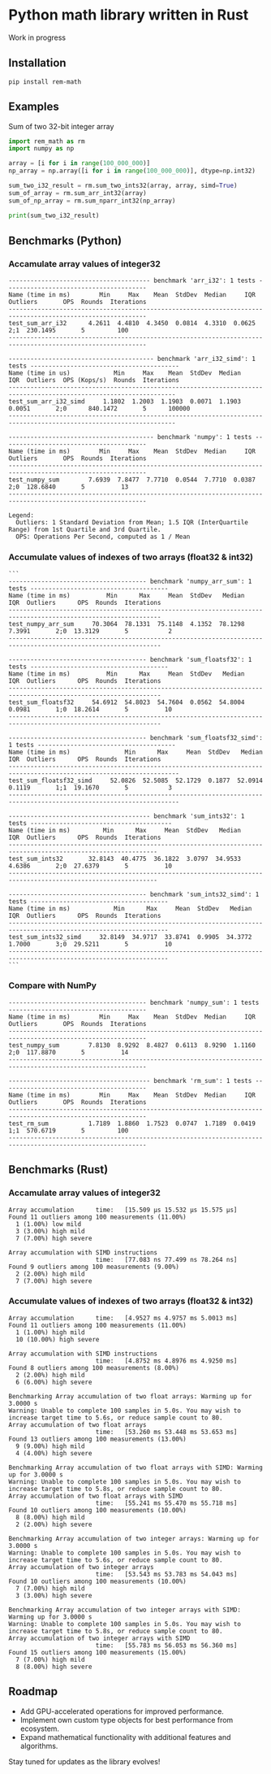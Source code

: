 # Python math library written in Rust

Work in progress

## Installation
`pip install rem-math`

## Examples
Sum of two 32-bit integer array
```py
import rem_math as rm
import numpy as np

array = [i for i in range(100_000_000)]
np_array = np.array([i for i in range(100_000_000)], dtype=np.int32)

sum_two_i32_result = rm.sum_two_ints32(array, array, simd=True)
sum_of_array = rm.sum_arr_int32(array)
sum_of_np_array = rm.sum_nparr_int32(np_array)

print(sum_two_i32_result)
```

## Benchmarks (Python)

### Accamulate array values of integer32
  ```
  --------------------------------------- benchmark 'arr_i32': 1 tests ---------------------------------------
  Name (time in ms)        Min     Max    Mean  StdDev  Median     IQR  Outliers       OPS  Rounds  Iterations
  ------------------------------------------------------------------------------------------------------------
  test_sum_arr_i32      4.2611  4.4810  4.3450  0.0814  4.3310  0.0625       2;1  230.1495       5         100
  ------------------------------------------------------------------------------------------------------------

  ---------------------------------------- benchmark 'arr_i32_simd': 1 tests -----------------------------------------
  Name (time in us)            Min     Max    Mean  StdDev  Median     IQR  Outliers  OPS (Kops/s)  Rounds  Iterations
  --------------------------------------------------------------------------------------------------------------------
  test_sum_arr_i32_simd     1.1802  1.2003  1.1903  0.0071  1.1903  0.0051       2;0      840.1472       5      100000
  --------------------------------------------------------------------------------------------------------------------

  ---------------------------------------- benchmark 'numpy': 1 tests ----------------------------------------
  Name (time in ms)        Min     Max    Mean  StdDev  Median     IQR  Outliers       OPS  Rounds  Iterations
  ------------------------------------------------------------------------------------------------------------
  test_numpy_sum        7.6939  7.8477  7.7710  0.0544  7.7710  0.0387       2;0  128.6840       5          13
  ------------------------------------------------------------------------------------------------------------

  Legend:
    Outliers: 1 Standard Deviation from Mean; 1.5 IQR (InterQuartile Range) from 1st Quartile and 3rd Quartile.
    OPS: Operations Per Second, computed as 1 / Mean
  ```
### Accumulate values of indexes of two arrays (float32 & int32)
    ```
    -------------------------------------- benchmark 'numpy_arr_sum': 1 tests --------------------------------------
    Name (time in ms)          Min      Max     Mean  StdDev   Median     IQR  Outliers      OPS  Rounds  Iterations
    ----------------------------------------------------------------------------------------------------------------
    test_numpy_arr_sum     70.3064  78.1331  75.1148  4.1352  78.1298  7.3991       2;0  13.3129       5           2
    ----------------------------------------------------------------------------------------------------------------
    
    -------------------------------------- benchmark 'sum_floatsf32': 1 tests --------------------------------------
    Name (time in ms)          Min      Max     Mean  StdDev   Median     IQR  Outliers      OPS  Rounds  Iterations
    ----------------------------------------------------------------------------------------------------------------
    test_sum_floatsf32     54.6912  54.8023  54.7604  0.0562  54.8004  0.0981       1;0  18.2614       5          10
    ----------------------------------------------------------------------------------------------------------------
    
    -------------------------------------- benchmark 'sum_floatsf32_simd': 1 tests --------------------------------------
    Name (time in ms)               Min      Max     Mean  StdDev   Median     IQR  Outliers      OPS  Rounds  Iterations
    ---------------------------------------------------------------------------------------------------------------------
    test_sum_floatsf32_simd     52.0826  52.5085  52.1729  0.1877  52.0914  0.1119       1;1  19.1670       5           3
    ---------------------------------------------------------------------------------------------------------------------
    
    --------------------------------------- benchmark 'sum_ints32': 1 tests ---------------------------------------
    Name (time in ms)         Min      Max     Mean  StdDev   Median     IQR  Outliers      OPS  Rounds  Iterations
    ---------------------------------------------------------------------------------------------------------------
    test_sum_ints32       32.8143  40.4775  36.1822  3.0797  34.9533  4.6386       2;0  27.6379       5          10
    ---------------------------------------------------------------------------------------------------------------
    
    -------------------------------------- benchmark 'sum_ints32_simd': 1 tests --------------------------------------
    Name (time in ms)            Min      Max     Mean  StdDev   Median     IQR  Outliers      OPS  Rounds  Iterations
    ------------------------------------------------------------------------------------------------------------------
    test_sum_ints32_simd     32.8149  34.9717  33.8741  0.9905  34.3772  1.7000       3;0  29.5211       5          10
    ------------------------------------------------------------------------------------------------------------------
    ```

### Compare with NumPy
    -------------------------------------- benchmark 'numpy_sum': 1 tests --------------------------------------
    Name (time in ms)        Min     Max    Mean  StdDev  Median     IQR  Outliers       OPS  Rounds  Iterations
    ------------------------------------------------------------------------------------------------------------
    test_numpy_sum        7.8130  8.9292  8.4827  0.6113  8.9290  1.1160       2;0  117.8870       5          14
    ------------------------------------------------------------------------------------------------------------

    --------------------------------------- benchmark 'rm_sum': 1 tests ----------------------------------------
    Name (time in ms)        Min     Max    Mean  StdDev  Median     IQR  Outliers       OPS  Rounds  Iterations
    ------------------------------------------------------------------------------------------------------------
    test_rm_sum           1.7189  1.8860  1.7523  0.0747  1.7189  0.0419       1;1  570.6719       5         100
    ------------------------------------------------------------------------------------------------------------

## Benchmarks (Rust)

### Accamulate array values of integer32
  ```
  Array accumulation      time:   [15.509 µs 15.532 µs 15.575 µs]
  Found 11 outliers among 100 measurements (11.00%)
    1 (1.00%) low mild
    3 (3.00%) high mild
    7 (7.00%) high severe

  Array accumulation with SIMD instructions
                          time:   [77.083 ns 77.499 ns 78.264 ns]
  Found 9 outliers among 100 measurements (9.00%)
    2 (2.00%) high mild
    7 (7.00%) high severe
  ```
### Accumulate values of indexes of two arrays (float32 & int32)
```angular2html
Array accumulation      time:   [4.9527 ms 4.9757 ms 5.0013 ms]
Found 11 outliers among 100 measurements (11.00%)
  1 (1.00%) high mild
  10 (10.00%) high severe

Array accumulation with SIMD instructions
                        time:   [4.8752 ms 4.8976 ms 4.9250 ms]
Found 8 outliers among 100 measurements (8.00%)
  2 (2.00%) high mild
  6 (6.00%) high severe

Benchmarking Array accumulation of two float arrays: Warming up for 3.0000 s
Warning: Unable to complete 100 samples in 5.0s. You may wish to increase target time to 5.6s, or reduce sample count to 80.
Array accumulation of two float arrays
                        time:   [53.260 ms 53.448 ms 53.653 ms]
Found 13 outliers among 100 measurements (13.00%)
  9 (9.00%) high mild
  4 (4.00%) high severe

Benchmarking Array accumulation of two float arrays with SIMD: Warming up for 3.0000 s
Warning: Unable to complete 100 samples in 5.0s. You may wish to increase target time to 5.8s, or reduce sample count to 80.
Array accumulation of two float arrays with SIMD
                        time:   [55.241 ms 55.470 ms 55.718 ms]
Found 10 outliers among 100 measurements (10.00%)
  8 (8.00%) high mild
  2 (2.00%) high severe

Benchmarking Array accumulation of two integer arrays: Warming up for 3.0000 s
Warning: Unable to complete 100 samples in 5.0s. You may wish to increase target time to 5.6s, or reduce sample count to 80.
Array accumulation of two integer arrays
                        time:   [53.543 ms 53.783 ms 54.043 ms]
Found 10 outliers among 100 measurements (10.00%)
  7 (7.00%) high mild
  3 (3.00%) high severe

Benchmarking Array accumulation of two integer arrays with SIMD: Warming up for 3.0000 s
Warning: Unable to complete 100 samples in 5.0s. You may wish to increase target time to 5.8s, or reduce sample count to 80.
Array accumulation of two integer arrays with SIMD
                        time:   [55.783 ms 56.053 ms 56.360 ms]
Found 15 outliers among 100 measurements (15.00%)
  7 (7.00%) high mild
  8 (8.00%) high severe
```

## Roadmap

- Add GPU-accelerated operations for improved performance.
- Implement own custom type objects for best performance from ecosystem.
- Expand mathematical functionality with additional features and algorithms.

Stay tuned for updates as the library evolves!
